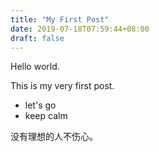 ```yaml
---
title: "My First Post"
date: 2019-07-18T07:59:44+08:00
draft: false
---
```



Hello world. 

This is my very first post.

* let's go
* keep calm

没有理想的人不伤心。
